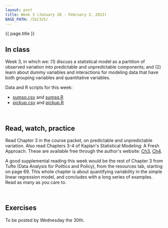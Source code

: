 ```yaml
---
layout: post
title: Week 3 (January 28 - February 3, 2013)
BASE_PATH: /SSC325/
---
```

{{ page.title }}


In class
--------

Week 3, in which we: (1) discuss a statistical model as a partition of observed variation into predictable and unpredictable components; and (2) learn about dummy variables and interactions for modeling data that have both grouping variables and quantitative variables.

Data and R scripts for this week: 
* [sumsq.csv](http://jgscott.github.com/SSC325/data/sumsq.csv) and [sumsq.R](http://jgscott.github.com/SSC325/r/sumsq.R)
* [pickup.csv](http://jgscott.github.com/SSC325/data/pickup.csv) and [pickup.R](http://jgscott.github.com/SSC325/r/pickup.R)


<br>

Read, watch, practice
---------------------

Read Chapter 3 in the course packet, on predictable and unpredictable variation.  Also read Chapters 3-4 of Kaplan's Statistical Modeling: A Fresh Approach.  These are available free through the author's website: [Ch3](http://www.mosaic-web.org/go/StatisticalModeling/Chapters/Chapter-03.pdf), [Ch4](http://www.mosaic-web.org/go/StatisticalModeling/Chapters/Chapter-04.pdf).

A good supplemental reading this week would be the rest of Chapter 3 from Tufte (Data Analysis for Politics and Policy), from the resources tab, starting on page 69.  This whole chapter is about quantifying variability in the simple linear regression model, and concludes with a long series of examples. Read as many as you care to.

<br>

Exercises
---------
To be posted by Wednesday the 30th.